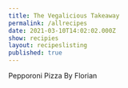 ```yaml
---
title: The Vegalicious Takeaway
permalink: /allrecipes
date: 2021-03-10T14:02:02.000Z
show: recipies
layout: recipeslisting
published: true
---
```

Pepporoni Pizza By Florian
